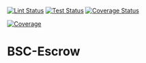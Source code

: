[![Lint Status](https://github.com/rotcivegaf/BSC-Escrow/workflows/Lint/badge.svg)](https://github.com/rotcivegaf/BSC-Escrow/actions?query=workflow%3ALint)
[![Test Status](https://github.com/rotcivegaf/BSC-Escrow/workflows/Test/badge.svg)](https://github.com/rotcivegaf/BSC-Escrow/actions?query=workflow%3ATest)
[![Coverage Status](https://github.com/rotcivegaf/BSC-Escrow/workflows/Coverage/badge.svg)](https://github.com/rotcivegaf/BSC-Escrow/actions?query=workflow%3ACoverage)

[![Coverage](https://codecov.io/gh/rotcivegaf/BSC-Escrow/graph/badge.svg)](https://codecov.io/gh/rotcivegaf/BSC-Escrow)

# BSC-Escrow
